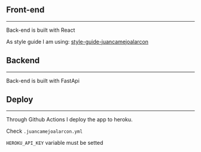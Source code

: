 
## Front-end
---
Back-end is built with React

As style guide I am using: [style-guide-juancamejoalarcon](https://juancamejoalarcon.github.io/style-guide-juancamejoalarcon/public/demo.html)

## Backend
---
Back-end is built with FastApi

## Deploy
---

Through Github Actions I deploy the app to heroku.

Check `.juancamejoalarcon.yml`

`HEROKU_API_KEY` variable must be setted